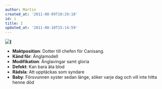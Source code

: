 ```yaml
---
author: Martin
created_at: '2011-08-09T10:29:18'
id: i
title: I
updated_at: '2011-08-10T15:14:59'
---
```

<div>

**[<img src="http://kampanj.ripperdoc.net/wp-content/uploads/Broken_Angel____by_CedZ-300x262.jpg" title="I" class="alignright size-medium wp-image-1141" />]**

</div>

-   **Maktposition**: Dotter till chefen för Canisang.
-   **Känd för**: Änglamodell
-   **Modifikation**: Änglavingar samt gloria
-   **Defekt**: Kan bara äta blod
-   **Rädsla**: Att upptäckas som syndare
-   **Baby**: Försvunnen syster sedan länge, söker varje dag och vill inte hitta henne död

  [<img src="http://kampanj.ripperdoc.net/wp-content/uploads/Broken_Angel____by_CedZ-300x262.jpg" title="I" class="alignright size-medium wp-image-1141" />]: http://kampanj.ripperdoc.net/wp-content/uploads/Broken_Angel____by_CedZ.jpg